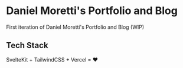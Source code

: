 # Daniel Moretti's Portfolio and Blog

First iteration of Daniel Moretti's Portfolio and Blog (WIP)

## Tech Stack

SvelteKit + TailwindCSS + Vercel = ♥
